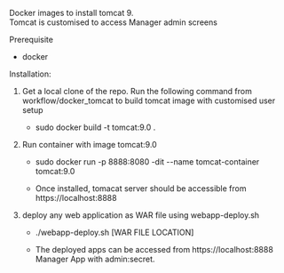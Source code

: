 Docker images to install tomcat 9.  
Tomcat is customised to access Manager admin screens


Prerequisite 
* docker

Installation:

1. Get a local clone of the repo. Run the following command from workflow/docker_tomcat to build tomcat image with customised user setup 

   * sudo docker build -t tomcat:9.0 .

2. Run container with image tomcat:9.0 
   * sudo docker run -p 8888:8080  -dit --name tomcat-container  tomcat:9.0
   
   * Once installed, tomacat server should be accessible from https://localhost:8888   


3. deploy any web application as WAR file using webapp-deploy.sh

   * ./webapp-deploy.sh [WAR FILE LOCATION] 
   
   * The deployed apps can be accessed from https://localhost:8888 Manager App with admin:secret.

	

   
   
